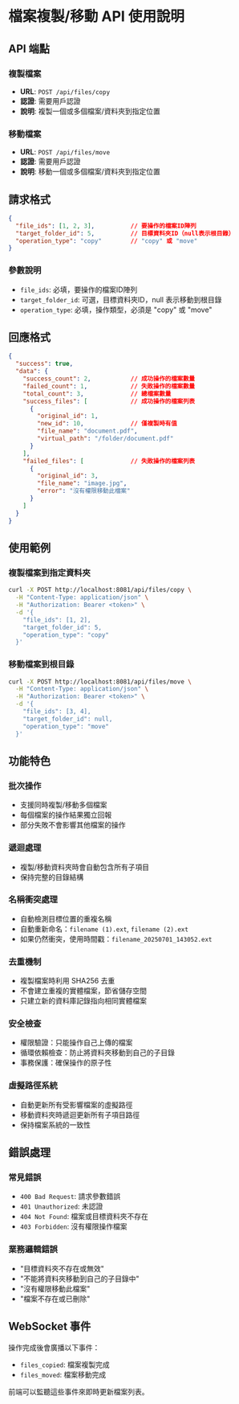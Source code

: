 # 檔案複製/移動 API 使用說明

## API 端點

### 複製檔案
- **URL**: `POST /api/files/copy`
- **認證**: 需要用戶認證
- **說明**: 複製一個或多個檔案/資料夾到指定位置

### 移動檔案
- **URL**: `POST /api/files/move`
- **認證**: 需要用戶認證
- **說明**: 移動一個或多個檔案/資料夾到指定位置

## 請求格式

```json
{
  "file_ids": [1, 2, 3],          // 要操作的檔案ID陣列
  "target_folder_id": 5,          // 目標資料夾ID（null表示根目錄）
  "operation_type": "copy"        // "copy" 或 "move"
}
```

### 參數說明
- `file_ids`: 必填，要操作的檔案ID陣列
- `target_folder_id`: 可選，目標資料夾ID，null 表示移動到根目錄
- `operation_type`: 必填，操作類型，必須是 "copy" 或 "move"

## 回應格式

```json
{
  "success": true,
  "data": {
    "success_count": 2,           // 成功操作的檔案數量
    "failed_count": 1,            // 失敗操作的檔案數量
    "total_count": 3,             // 總檔案數量
    "success_files": [            // 成功操作的檔案列表
      {
        "original_id": 1,
        "new_id": 10,             // 僅複製時有值
        "file_name": "document.pdf",
        "virtual_path": "/folder/document.pdf"
      }
    ],
    "failed_files": [             // 失敗操作的檔案列表
      {
        "original_id": 3,
        "file_name": "image.jpg",
        "error": "沒有權限移動此檔案"
      }
    ]
  }
}
```

## 使用範例

### 複製檔案到指定資料夾

```bash
curl -X POST http://localhost:8081/api/files/copy \
  -H "Content-Type: application/json" \
  -H "Authorization: Bearer <token>" \
  -d '{
    "file_ids": [1, 2],
    "target_folder_id": 5,
    "operation_type": "copy"
  }'
```

### 移動檔案到根目錄

```bash
curl -X POST http://localhost:8081/api/files/move \
  -H "Content-Type: application/json" \
  -H "Authorization: Bearer <token>" \
  -d '{
    "file_ids": [3, 4],
    "target_folder_id": null,
    "operation_type": "move"
  }'
```

## 功能特色

### 批次操作
- 支援同時複製/移動多個檔案
- 每個檔案的操作結果獨立回報
- 部分失敗不會影響其他檔案的操作

### 遞迴處理
- 複製/移動資料夾時會自動包含所有子項目
- 保持完整的目錄結構

### 名稱衝突處理
- 自動檢測目標位置的重複名稱
- 自動重新命名：`filename (1).ext`, `filename (2).ext`
- 如果仍然衝突，使用時間戳：`filename_20250701_143052.ext`

### 去重機制
- 複製檔案時利用 SHA256 去重
- 不會建立重複的實體檔案，節省儲存空間
- 只建立新的資料庫記錄指向相同實體檔案

### 安全檢查
- 權限驗證：只能操作自己上傳的檔案
- 循環依賴檢查：防止將資料夾移動到自己的子目錄
- 事務保護：確保操作的原子性

### 虛擬路徑系統
- 自動更新所有受影響檔案的虛擬路徑
- 移動資料夾時遞迴更新所有子項目路徑
- 保持檔案系統的一致性

## 錯誤處理

### 常見錯誤
- `400 Bad Request`: 請求參數錯誤
- `401 Unauthorized`: 未認證
- `404 Not Found`: 檔案或目標資料夾不存在
- `403 Forbidden`: 沒有權限操作檔案

### 業務邏輯錯誤
- "目標資料夾不存在或無效"
- "不能將資料夾移動到自己的子目錄中"
- "沒有權限移動此檔案"
- "檔案不存在或已刪除"

## WebSocket 事件

操作完成後會廣播以下事件：
- `files_copied`: 檔案複製完成
- `files_moved`: 檔案移動完成

前端可以監聽這些事件來即時更新檔案列表。